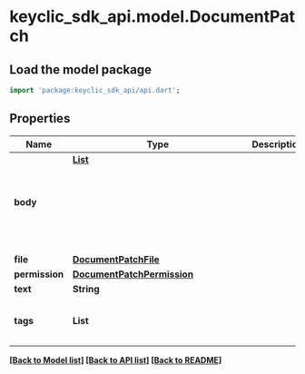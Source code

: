 # keyclic_sdk_api.model.DocumentPatch

## Load the model package
```dart
import 'package:keyclic_sdk_api/api.dart';
```

## Properties
Name | Type | Description | Notes
------------ | ------------- | ------------- | -------------
**body** | [**List<Object>**](Object.md) |  | [optional] [default to const []]
**file** | [**DocumentPatchFile**](DocumentPatchFile.md) |  | [optional] 
**permission** | [**DocumentPatchPermission**](DocumentPatchPermission.md) |  | [optional] 
**text** | **String** |  | [optional] 
**tags** | **List<String>** |  | [optional] [default to const []]

[[Back to Model list]](../README.md#documentation-for-models) [[Back to API list]](../README.md#documentation-for-api-endpoints) [[Back to README]](../README.md)


